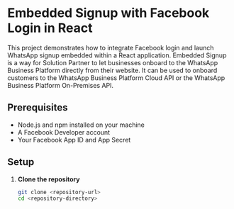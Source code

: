 # Embedded Signup with Facebook Login in React

This project demonstrates how to integrate Facebook login and launch WhatsApp signup embedded within a React application. Embedded Signup is a way for Solution Partner to let businesses onboard to the WhatsApp Business Platform directly from their website. It can be used to onboard customers to the WhatsApp Business Platform Cloud API or the WhatsApp Business Platform On-Premises API. 



## Prerequisites

- Node.js and npm installed on your machine
- A Facebook Developer account
- Your Facebook App ID and App Secret

## Setup

1. **Clone the repository**

   ```sh
   git clone <repository-url>
   cd <repository-directory>
